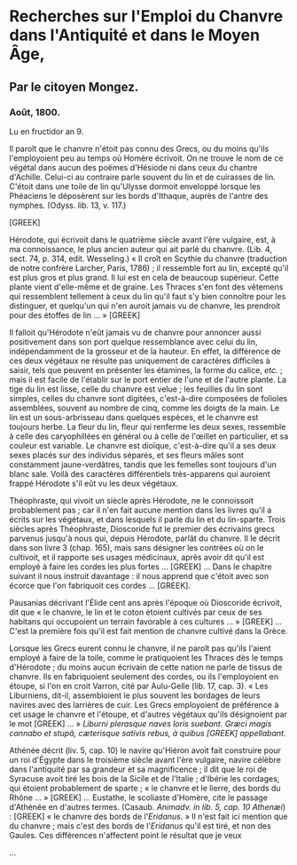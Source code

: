 # Recherches sur l'Emploi du Chanvre dans l'Antiquité et dans le Moyen Âge,

## Par le citoyen Mongez.

### Août, 1800.

Lu en fructidor an 9.

Il paroît que le chanvre n'étoit pas connu des Grecs, ou du moins qu'ils l'employoient peu au temps où Homère écrivoit. On ne trouve le nom de ce végétal dans aucun des poëmes d'Hésiode ni dans ceux du chantre d'Achille. Celui-ci au contraire parle souvent du lin et de cuirasses de lin. C'étoit dans une toile de lin qu'Ulysse dormoit enveloppé lorsque les Phéaciens le déposèrent sur les bords d'Ithaque, auprès de l'antre des nymphes. (Odyss. lib. 13, v. 117.)

[GREEK]

Hérodote, qui écrivoit dans le quatrième siècle avant l'ère vulgaire, est, à ma connoissance, le plus ancien auteur qui ait parlé du chanvre. (Lib. 4, sect. 74, p. 314, edit. Wesseling.) « Il croît en Scythie du chanvre (traduction de notre confrère Larcher, Paris, 1786) ; il ressemble fort au lin, excepté qu'il est plus gros et plus grand. Il lui est en cela de beaucoup supérieur. Cette plante vient d'elle-même et de graine. Les Thraces s'en font des vêtemens qui ressemblent tellement à ceux du lin qu'il faut s'y bien connoître pour les distinguer, et quelqu'un qui n'en auroit jamais vu de chanvre, les prendroit pour des étoffes de lin ... » [GREEK]

Il falloit qu'Hérodote n'eût jamais vu de chanvre pour annoncer aussi positivement dans son port quelque ressemblance avec celui du lin, indépendamment de la grosseur et de la hauteur. En effet, la différence de ces deux végétaux ne résulte pas uniquement de caractères difficiles à saisir, tels que peuvent en présenter les étamines, la forme du calice, _etc._ ; mais il est facile de l'établir sur le port entier de l'une et de l'autre plante. La tige du lin est lisse, celle du chanvre est velue ; les feuilles du lin sont simples, celles du chanvre sont digitées, c'est-à-dire composées de folioles assemblées, souvent au nombre de cinq, comme les doigts de la main. Le lin est un sous-arbrisseau dans quelques espèces, et le chanvre est toujours herbe. La fleur du lin, fleur qui renferme les deux sexes, ressemble à celle des caryophillées en général ou à celle de l'œillet en particulier, et sa couleur est variable. Le chanvre est dioïque, c'est-à-dire qu'il a ses deux sexes placés sur des individus séparés, et ses fleurs mâles sont constamment jaune-verdâtres, tandis que les femelles sont toujours d'un blanc sale. Voilà des caractères différentiels très-apparens qui auroient frappé Hérodote s'il eût vu les deux végétaux.

Théophraste, qui vivoit un siècle après Hérodote, ne le connoissoit probablement pas ; car il n'en fait aucune mention dans les livres qu'il a écrits sur les végétaux, et dans lesquels il parle du lin et du lin-sparte. Trois siècles après Théophraste, Dioscoride fut le premier des écrivains grecs parvenus jusqu'à nous qui, depuis Hérodote, parlât du chanvre. Il le décrit dans son livre 3 (chap. 165), mais sans désigner les contrées où on le cultivoit, et il rapporte ses usages médicinaux, après avoir dit qu'il est employé à faire les cordes les plus fortes ... [GREEK] ... Dans le chapitre suivant il nous instruit davantage : il nous apprend que c'étoit avec son écorce que l'on fabriquoit ces cordes ... [GREEK].

Pausanias décrivant l'Élide cent ans après l'époque où Dioscoride écrivoit, dit que « le chanvre, le lin et le coton étoient cultivés par ceux de ses habitans qui occupoient un terrain favorable à ces cultures ... » [GREEK] ... C'est la première fois qu'il est fait mention de chanvre cultivé dans la Grèce.

Lorsque les Grecs eurent connu le chanvre, il ne paroît pas qu'ils l'aient employé à faire de la toile, comme le pratiquoient les Thraces dès le temps d'Hérodote ; du moins aucun écrivain de cette nation ne parle de tissus de chanvre. Ils en fabriquoient seulement des cordes, ou ils l'employoient en étoupe, si l'on en croit Varron, cité par Aulu-Gelle (lib. 17, cap. 3). « Les Liburniens, dit-il, assembloient le plus souvent les bordages de leurs navires avec des larrières de cuir. Les Grecs employoient de préférence à cet usage le chanvre et l'étoupe, et d'autres végétaux qu'ils désignoient par le mot [GREEK] ... » _Liburni plerasque naves loris suebant. Græci magis cannabo et stupâ, cæterisque sativis rebus, à quibus [GREEK] appellabant._

Athénée décrit (liv. 5, cap. 10) le navire qu'Hiéron avoit fait construire pour un roi d'Égypte dans le troisième siècle avant l'ère vulgaire, navire célèbre dans l'antiquité par sa grandeur et sa magnificence ; il dit que le roi de Syracuse avoit tiré les bois de la Sicile et de l'Italie ; d'Ibérie les cordages, qui étoient probablement de sparte ; « le chanvre et le lierre, des bords du Rhône ... » [GREEK] ... Eustathe, le scoliaste d'Homère, cite le passage d'Athénée en d'autres termes. (Casaub. _Animadv. in lib. 5, cap. 10 Athenæi_) : [GREEK] « le chanvre des bords de l'_Eridanus_. » Il n'est fait ici mention que du chanvre ; mais c'est des bords de l'_Eridanus_ qu'il est tiré, et non des Gaules. Ces différences n'affectent point le résultat que je veux

...
